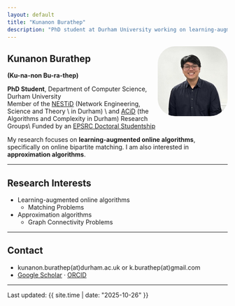 ```yaml
---
layout: default
title: "Kunanon Burathep"
description: "PhD student at Durham University working on learning-augmented online algorithms and approximation algorithms."
---
```

<img src="/assets/img/mypic-04.jpg" width="160" style="margin-left: 0px; border-radius: 25%; float:right">

## Kunanon Burathep
**(Ku-na-non Bu-ra-thep)** 

**PhD Student**, Department of Computer Science, Durham University  
Member of the <a href="https://nestid.webspace.durham.ac.uk">NESTiD</a> (Network Engineering, Science and Theory \\
in Durham) \\
and <a href="https://algorithmscomplexity.webspace.durham.ac.uk">ACiD</a> (the Algorithms and Complexity in Durham) Research Groups\\
Funded by an <a href="https://gtr.ukri.org/projects?ref=studentship-2919518">EPSRC Doctoral Studentship</a>

My research focuses on **learning-augmented online algorithms**, specifically on online bipartite matching. I am also interested in **approximation algorithms**.

---

## Research Interests
- Learning-augmented online algorithms
    -  Matching Problems
- Approximation algorithms
    - Graph Connectivity Problems

---

## Contact
- kunanon.burathep(at)durham.ac.uk or k.burathep(at)gmail.com
- [Google Scholar](https://scholar.google.com/citations?user=QmBGDF8AAAAJ&hl=en&oi=ao) · [ORCID](https://orcid.org/0009-0000-5262-9300)

---

<footer>
Last updated: {{ site.time | date: "2025-10-26" }}
</footer>